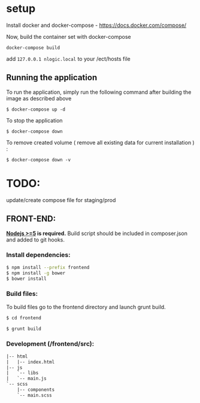 # setup

Install docker and docker-compose - https://docs.docker.com/compose/

Now, build the container set with docker-compose
```
docker-compose build
```

add `127.0.0.1 nlogic.local` to your /ect/hosts file

## Running the application
To run the application, simply run the following command after building the image as described above
```
$ docker-compose up -d
```
To stop the application
```
$ docker-compose down
```

To remove created volume ( remove all existing data for current installation ) :
```
$ docker-compose down -v
```

# TODO:

update/create compose file for staging/prod

## FRONT-END:
**[Nodejs >=5](https://nodejs.org/en/download/package-manager/) is required.**
Build script should be included in composer.json and added to git hooks.
### Install dependencies:
``` bash
$ npm install --prefix frontend
$ npm install -g bower
$ bower install
```
### Build files:
To build files go to the frontend directory and launch grunt build.
``` bash
$ cd frontend
```
``` bash
$ grunt build
```
### Development (/frontend/src):
``` html
|-- html
|   |-- index.html
|-- js
|   `-- libs
|   `-- main.js
`-- scss
    |-- components
    `-- main.scss
```